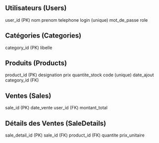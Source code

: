 Utilisateurs (Users)
---------------------
user_id (PK)
nom
prenom
telephone
login (unique)
mot_de_passe
role

Catégories (Categories)
-----------------------
category_id (PK)
libelle

Produits (Products)
--------------------
product_id (PK)
designation
prix
quantite_stock
code (unique)
date_ajout
category_id (FK)

Ventes (Sales)
--------------
sale_id (PK)
date_vente
user_id (FK)
montant_total

Détails des Ventes (SaleDetails)
--------------------------------
sale_detail_id (PK)
sale_id (FK)
product_id (FK)
quantite
prix_unitaire
